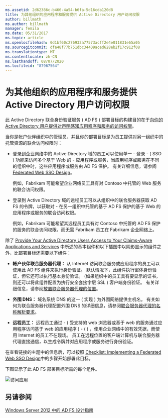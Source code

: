 ```yaml
---
ms.assetid: 2d62386c-b466-4a54-b6fa-5d16cda120d8
title: 为其他组织的应用程序和服务提供 Active Directory 用户访问权限
author: billmath
ms.author: billmath
manager: femila
ms.date: 05/31/2017
ms.topic: article
ms.openlocfilehash: 0d1bf60c276932a77573acff2e4e011831e65a05
ms.sourcegitcommit: dfa48f77b751dbc34409aced628eb2f17c912f08
ms.translationtype: MT
ms.contentlocale: zh-CN
ms.lasthandoff: 08/07/2020
ms.locfileid: "87967564"
---
```

# <a name="provide-your-active-directory-users-access-to-the-applications-and-services-of-other-organizations"></a>为其他组织的应用程序和服务提供 Active Directory 用户访问权限

此 Active Directory 联合身份验证服务 \( AD FS \) 部署目标的构建目的在于[向你的 Active Directory 用户提供对声明感知应用程序和服务的访问权限](Provide-Your-Active-Directory-Users-Access-to-Your-Claims-Aware-Applications-and-Services.md)。

当你是帐户伙伴组织中的管理员，并且你的部署目标是为员工提供对另一组织中的托管资源的联合访问权限时：

-   登录到企业网络中的 Active Directory 域的员工可以使用单一 \- 登录 \- \( SSO \) 功能来访问多个基于 Web 的 \- 应用程序或服务，当应用程序或服务在不同的组织中时，这些应用程序或服务由 AD FS 保护。 有关详细信息，请参阅 [Federated Web SSO Design](Federated-Web-SSO-Design.md)。

    例如，Fabrikam 可能希望企业网络员工具有对 Contoso 中托管的 Web 服务的联合访问权限。

-   登录到 Active Directory 域的远程员工可以从组织中的联合服务器获取 AD FS 的令牌，以获取对 \- 在另一组织中托管的基于 AD FS 保护的基于 Web 的应用程序或服务的联合访问权限。

    例如，Fabrikam 可能希望其远程员工具有对 Contoso 中托管的 AD FS 保护的服务的联合访问权限，而无需 Fabrikam 员工在 Fabrikam 企业网络上。

除了 [Provide Your Active Directory Users Access to Your Claims-Aware Applications and Services](Provide-Your-Active-Directory-Users-Access-to-Your-Claims-Aware-Applications-and-Services.md) 中所述的基本组件和以下插图中以阴影显示的组件之外，比部署目标还需要以下组件：

-   **帐户伙伴联合服务器代理：** 从 Internet 访问联合服务或应用程序的员工可以使用此 AD FS 组件来执行身份验证。 默认情况下，此组件执行窗体身份验证，但它还可以执行基本身份验证。 \(如果组织中的员工具有要显示的证书，则还可以将此组件配置为执行安全套接字层 SSL \) 客户端身份验证。 有关详细信息，请参阅[放置联合服务器代理的位置](Where-to-Place-a-Federation-Server-Proxy.md)。

-   **外围 DNS：** 域名系统 DNS 的这一 \( 实现 \) 为外围网络提供主机名。 有关如何为联合服务器代理配置外围 DNS 的详细信息，请参阅[联合服务器代理的名称解析要求](Name-Resolution-Requirements-for-Federation-Server-Proxies.md)。

-   **远程员工：** 远程员工通过 \- \( 受支持的 web 浏览器或基于 web 的服务通过应用程序访问基于 web 的应用程序 \) \- \( \) ，使用企业网络中的有效凭据，而使用 Internet 的员工不在现场。 员工在远程位置的客户端计算机与联合服务器代理直接通信，以生成令牌并对应用程序或服务进行身份验证。

在查看链接的主题中的信息后，可以按照 [Checklist: Implementing a Federated Web SSO Design](../../ad-fs/deployment/Checklist--Implementing-a-Federated-Web-SSO-Design.md)中的步骤开始部署此目标。

下图显示了此 AD FS 部署目标所需的每个组件。

![访问应用](media/50af4837-31e0-451f-a942-e705c2300065.gif)

## <a name="see-also"></a>另请参阅
[Windows Server 2012 中的 AD FS 设计指南](AD-FS-Design-Guide-in-Windows-Server-2012.md)
